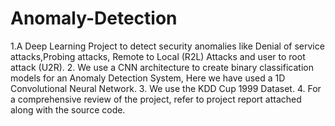 # Anomaly-Detection

1.A Deep Learning Project to detect security anomalies like Denial of service attacks,Probing attacks, Remote to Local (R2L) Attacks and user to root attack (U2R).
2. We use a CNN architecture to create binary classification models for an Anomaly Detection System, Here we have used a 1D Convolutional Neural Network. 
3. We use the KDD Cup 1999 Dataset.
4. For a comprehensive review of the project, refer to project report attached along with the source code.
